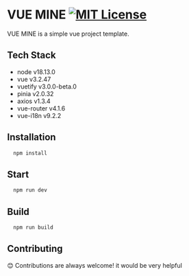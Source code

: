
# VUE MINE [![MIT License](https://img.shields.io/badge/License-MIT-green.svg)](https://choosealicense.com/licenses/mit/)

VUE MINE is a simple vue project template.


## Tech Stack

* node v18.13.0
* vue v3.2.47
* vuetify v3.0.0-beta.0
* pinia v2.0.32
* axios v1.3.4
* vue-router v4.1.6
* vue-i18n v9.2.2


## Installation

```bash
  npm install
```

## Start

```bash
  npm run dev
```
    
## Build

```bash
  npm run build
```


## Contributing

😊 Contributions are always welcome! it would be very helpful 
